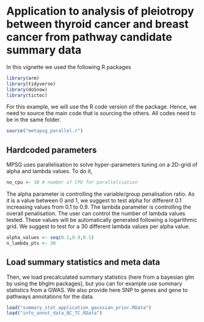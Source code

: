 # Application to analysis of pleiotropy between thyroid cancer and breast cancer from pathway candidate summary data

In this vignette we used the following R packages

``` r
library(arm)
library(tidyverse)
library(doSnow)
library(tictoc)
```

For this example, we will use the R code version of the package. Hence, we need to source the main code that is sourcing the others. All codes need to be in the same folder.

``` r
source("metapsg_parallel.r")
```

## Hardcoded parameters

MPSG uses parallelisation to solve hyper-parameters tuning on a 2D-grid of alpha and lambda values. To do it, 

``` r
no_cpu <- 10 # number of CPU for parallelisation
```

The alpha parameter is controlling the variable/group penalisation ratio. As it is a value between 0 and 1, we suggest to test alpha for different 0.1 increasing values from 0.1 to 0.9.  The lambda parameter is controlling the overall penalisation. The user can control the number of lambda values tested. These values will be automatically generated following a logarithmic grid. We suggest to test for a 30 different lambda values per alpha value. 

``` r
alpha_values <- seq(0.1,0.9,0.1)
n_lambda_pts <- 30
```

## Load summary statistics and meta data

Then, we load precalculated summary statistics (here from a bayesian glm by using the bhglm packages), but you can for example use summary statistics from a GWAS. We also provide here SNP to genes and gene to pathways annotations for the data.

``` r
load("summary_stat_application_gaussian_prior.RData")
load("info_annot_data_BC_TC.RData")
```
